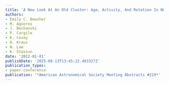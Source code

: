 ```yaml
---
title: 'A New Look At An Old Cluster: Age, Activity, And Rotation In NGC 752'
authors:
- Emily C. Bowsher
- M. Agüeros
- J. Bochanski
- P. Cargile
- K. Covey
- A. Kraus
- N. Law
- K. Stassun
date: '2012-01-01'
publishDate: '2025-08-13T13:45:22.483327Z'
publication_types:
- paper-conference
publication: '*American Astronomical Society Meeting Abstracts #219*'
---
```

